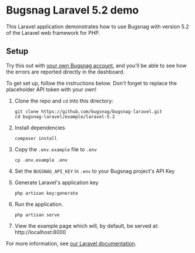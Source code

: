 # Bugsnag Laravel 5.2 demo

This Laravel application demonstrates how to use Bugsnag with version 5.2 of the Laravel web framework for PHP.

## Setup

Try this out with [your own Bugsnag account](https://app.bugsnag.com/user/new), and you'll be able to see how the errors are reported directly in the dashboard.

To get set up, follow the instructions below. Don't forget to replace the placeholder API token with your own!


1. Clone the repo and `cd` into this directory:
    ```shell
    git clone https://github.com/bugsnag/bugsnag-laravel.git
    cd bugsnag-laravel/example/laravel-5.2
    ```

1. Install dependencies
    ```shell
    composer install
    ```

1. Copy the `.env.example` file to `.env`
    ```shell
    cp .env.example .env
    ```

1. Set the `BUGSNAG_API_KEY` in `.env` to your Bugsnag project's API Key

1. Generate Laravel's application key
    ```shell
    php artisan key:generate
    ```

1. Run the application.
    ```shell
    php artisan serve
    ```

1. View the example page which will, by default, be served at: http://localhost:8000

For more information, see [our Laravel documentation](https://docs.bugsnag.com/platforms/php/laravel/).
